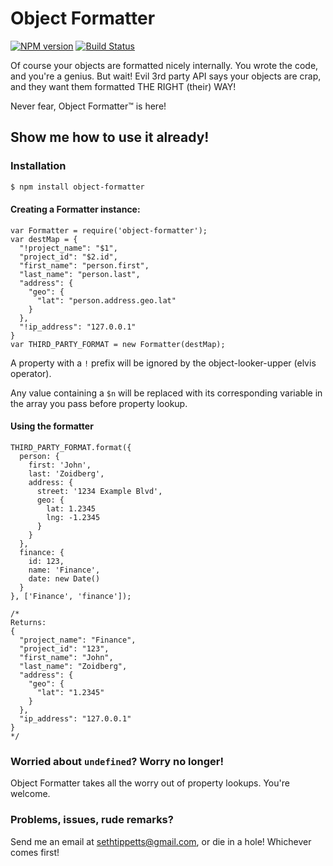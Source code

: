# Object Formatter

[![NPM version](https://img.shields.io/npm/v/obj-format.svg)](https://www.npmjs.org/package/obj-format)
[![Build Status](https://travis-ci.org/SethTippetts/object-formatter.svg?branch=master)](https://travis-ci.org/SethTippetts/object-formatter)

Of course your objects are formatted nicely internally. You wrote the code, and you're a genius. But wait! Evil 3rd party API says your objects are crap, and they want them formatted THE RIGHT (their) WAY!

Never fear, Object Formatter™ is here!

## Show me how to use it already!

### Installation

```sh
$ npm install object-formatter
```

#### Creating a Formatter instance:
```
var Formatter = require('object-formatter');
var destMap = {
  "!project_name": "$1",
  "project_id": "$2.id",
  "first_name": "person.first",
  "last_name": "person.last",
  "address": {
    "geo": {
      "lat": "person.address.geo.lat"
    }
  },
  "!ip_address": "127.0.0.1"
}
var THIRD_PARTY_FORMAT = new Formatter(destMap);
```

A property with a `!` prefix will be ignored by the object-looker-upper (elvis operator).

Any value containing a `$n` will be replaced with its corresponding variable in the array you pass before property lookup.

#### Using the formatter
```
THIRD_PARTY_FORMAT.format({
  person: {
    first: 'John',
    last: 'Zoidberg',
    address: {
      street: '1234 Example Blvd',
      geo: {
        lat: 1.2345
        lng: -1.2345
      }
    }
  },
  finance: {
    id: 123,
    name: 'Finance',
    date: new Date()
  }
}, ['Finance', 'finance']);

/* 
Returns:
{
  "project_name": "Finance",
  "project_id": "123",
  "first_name": "John",
  "last_name": "Zoidberg",
  "address": {
    "geo": {
      "lat": "1.2345"
    }
  },
  "ip_address": "127.0.0.1"
}
*/
```

### Worried about `undefined`? Worry no longer!

Object Formatter takes all the worry out of property lookups. You're welcome.

### Problems, issues, rude remarks?
Send me an email at sethtippetts@gmail.com, or die in a hole! Whichever comes first!
